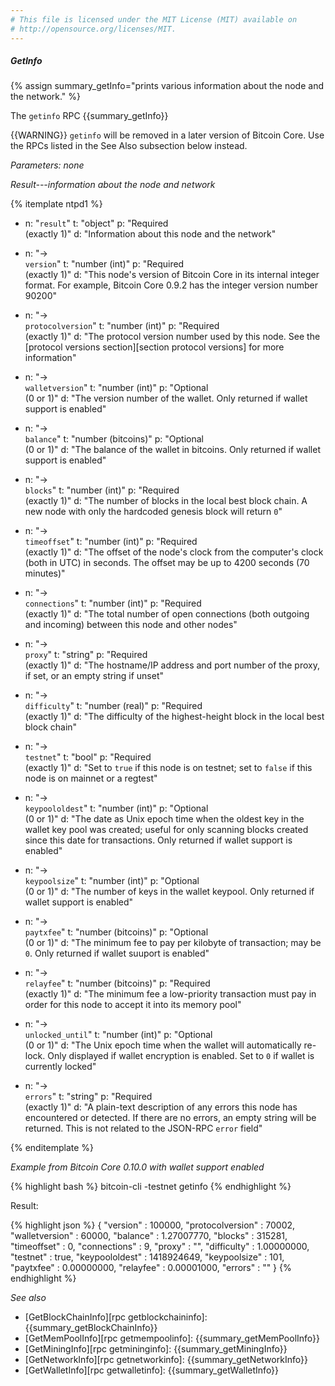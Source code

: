 ```yaml
---
# This file is licensed under the MIT License (MIT) available on
# http://opensource.org/licenses/MIT.
---
```


##### GetInfo

{% assign summary_getInfo="prints various information about the node and the network." %}

The `getinfo` RPC {{summary_getInfo}}

{{WARNING}} `getinfo` will be removed in a later version of Bitcoin
Core.  Use the RPCs listed in the See Also subsection below instead.

*Parameters: none*

*Result---information about the node and network*

{% itemplate ntpd1 %}
- n: "`result`"
  t: "object"
  p: "Required<br>(exactly 1)"
  d: "Information about this node and the network"

- n: "→<br>`version`"
  t: "number (int)"
  p: "Required<br>(exactly 1)"
  d: "This node's version of Bitcoin Core in its internal integer format.  For example, Bitcoin Core 0.9.2 has the integer version number 90200"

- n: "→<br>`protocolversion`"
  t: "number (int)"
  p: "Required<br>(exactly 1)"
  d: "The protocol version number used by this node.  See the [protocol versions section][section protocol versions] for more information"

- n: "→<br>`walletversion`"
  t: "number (int)"
  p: "Optional<br>(0 or 1)"
  d: "The version number of the wallet.  Only returned if wallet support is enabled"

- n: "→<br>`balance`"
  t: "number (bitcoins)"
  p: "Optional<br>(0 or 1)"
  d: "The balance of the wallet in bitcoins.  Only returned if wallet support is enabled"

- n: "→<br>`blocks`"
  t: "number (int)"
  p: "Required<br>(exactly 1)"
  d: "The number of blocks in the local best block chain.  A new node with only the hardcoded genesis block will return `0`"

- n: "→<br>`timeoffset`"
  t: "number (int)"
  p: "Required<br>(exactly 1)"
  d: "The offset of the node's clock from the computer's clock (both in UTC) in seconds.  The offset may be up to 4200 seconds (70 minutes)"

- n: "→<br>`connections`"
  t: "number (int)"
  p: "Required<br>(exactly 1)"
  d: "The total number of open connections (both outgoing and incoming) between this node and other nodes"

- n: "→<br>`proxy`"
  t: "string"
  p: "Required<br>(exactly 1)"
  d: "The hostname/IP address and port number of the proxy, if set, or an empty string if unset"

- n: "→<br>`difficulty`"
  t: "number (real)"
  p: "Required<br>(exactly 1)"
  d: "The difficulty of the highest-height block in the local best block chain"

- n: "→<br>`testnet`"
  t: "bool"
  p: "Required<br>(exactly 1)"
  d: "Set to `true` if this node is on testnet; set to `false` if this node is on mainnet or a regtest"

- n: "→<br>`keypoololdest`"
  t: "number (int)"
  p: "Optional<br>(0 or 1)"
  d: "The date as Unix epoch time when the oldest key in the wallet key pool was created; useful for only scanning blocks created since this date for transactions.  Only returned if wallet support is enabled"

- n: "→<br>`keypoolsize`"
  t: "number (int)"
  p: "Optional<br>(0 or 1)"
  d: "The number of keys in the wallet keypool.  Only returned if wallet support is enabled"

- n: "→<br>`paytxfee`"
  t: "number (bitcoins)"
  p: "Optional<br>(0 or 1)"
  d: "The minimum fee to pay per kilobyte of transaction; may be `0`.  Only returned if wallet suuport is enabled"

- n: "→<br>`relayfee`"
  t: "number (bitcoins)"
  p: "Required<br>(exactly 1)"
  d: "The minimum fee a low-priority transaction must pay in order for this node to accept it into its memory pool"

- n: "→<br>`unlocked_until`"
  t: "number (int)"
  p: "Optional<br>(0 or 1)"
  d: "The Unix epoch time when the wallet will automatically re-lock.  Only displayed if wallet encryption is enabled.  Set to `0` if wallet is currently locked"

- n: "→<br>`errors`"
  t: "string"
  p: "Required<br>(exactly 1)"
  d: "A plain-text description of any errors this node has encountered or detected.  If there are no errors, an empty string will be returned.  This is not related to the JSON-RPC `error` field"

{% enditemplate %}

*Example from Bitcoin Core 0.10.0 with wallet support enabled*

{% highlight bash %}
bitcoin-cli -testnet getinfo
{% endhighlight %}

Result:

{% highlight json %}
{
    "version" : 100000,
    "protocolversion" : 70002,
    "walletversion" : 60000,
    "balance" : 1.27007770,
    "blocks" : 315281,
    "timeoffset" : 0,
    "connections" : 9,
    "proxy" : "",
    "difficulty" : 1.00000000,
    "testnet" : true,
    "keypoololdest" : 1418924649,
    "keypoolsize" : 101,
    "paytxfee" : 0.00000000,
    "relayfee" : 0.00001000,
    "errors" : ""
}
{% endhighlight %}

*See also*

* [GetBlockChainInfo][rpc getblockchaininfo]: {{summary_getBlockChainInfo}}
* [GetMemPoolInfo][rpc getmempoolinfo]: {{summary_getMemPoolInfo}}
* [GetMiningInfo][rpc getmininginfo]: {{summary_getMiningInfo}}
* [GetNetworkInfo][rpc getnetworkinfo]: {{summary_getNetworkInfo}}
* [GetWalletInfo][rpc getwalletinfo]: {{summary_getWalletInfo}}

